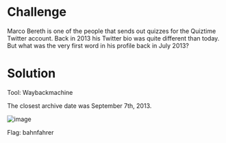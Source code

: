 # Challenge

Marco Bereth is one of the people that sends out quizzes for the Quiztime Twitter account. Back in 2013 his Twitter bio was quite different than today. But what was the very first word in his profile back in July 2013?

# Solution

Tool: Waybackmachine

The closest archive date was September 7th, 2013.

![image](https://user-images.githubusercontent.com/81070073/121295386-ca0ce800-c8a3-11eb-8697-cc8f2f99b642.png)

Flag: bahnfahrer
